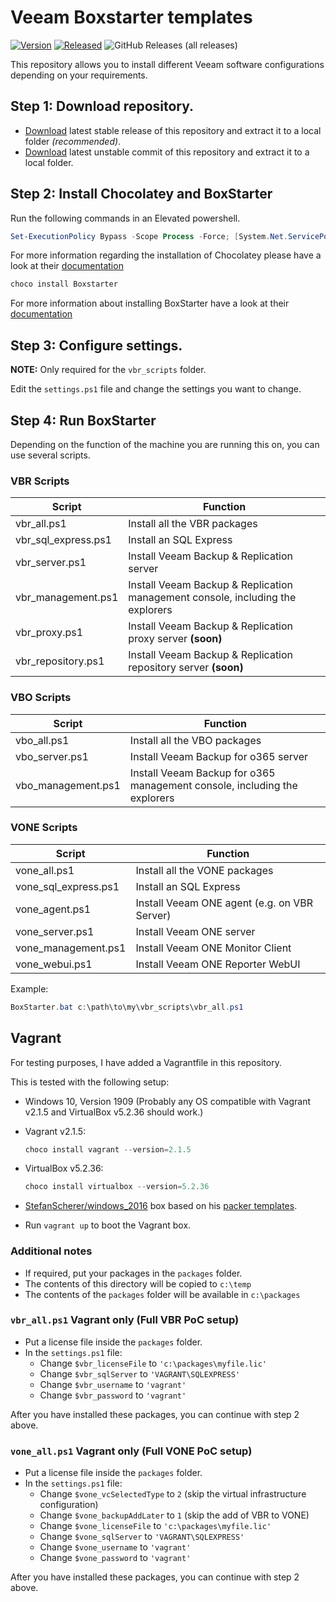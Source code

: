 # Veeam Boxstarter templates

[![Version](https://img.shields.io/github/v/release/mkevenaar/veeam-boxstarter.svg?color=brightgreen&label=version)](https://github.com/mkevenaar/veeam-boxstarter/releases/latest)
[![Released](https://img.shields.io/badge/dynamic/json.svg?color=brightgreen&label=released&url=https://api.github.com/repos/mkevenaar/veeam-boxstarter/releases&query=$[0].published_at)](https://github.com/mkevenaar/veeam-boxstarter/releases/latest)
![GitHub Releases (all releases)](https://img.shields.io/github/downloads/mkevenaar/veeam-boxstarter/total.svg)

This repository allows you to install different Veeam software configurations depending on your requirements.

## Step 1: **Download repository.**

- [Download](https://github.com/mkevenaar/veeam-boxstarter/archive/master.zip) latest stable release of this repository and extract it to a local folder *(recommended)*.
- [Download](https://github.com/mkevenaar/veeam-boxstarter/archive/develop.zip) latest unstable commit of this repository and extract it to a local folder.

## Step 2: **Install Chocolatey and BoxStarter**

Run the following commands in an Elevated powershell.

````powershell
Set-ExecutionPolicy Bypass -Scope Process -Force; [System.Net.ServicePointManager]::SecurityProtocol = [System.Net.ServicePointManager]::SecurityProtocol -bor 3072; iex ((New-Object System.Net.WebClient).DownloadString('https://chocolatey.org/install.ps1'))
````

For more information regarding the installation of Chocolatey please have a look at their [documentation](https://chocolatey.org/install)

````powershell
choco install Boxstarter
````

For more information about installing BoxStarter have a look at their [documentation](https://www.boxstarter.org/InstallBoxstarter)

## Step 3: **Configure settings.**

**NOTE:** Only required for the `vbr_scripts` folder.

Edit the `settings.ps1` file and change the settings you want to change.

## Step 4: **Run BoxStarter**

Depending on the function of the machine you are running this on, you can use several scripts.

### VBR Scripts

|Script|Function|
|-|-|
|vbr_all.ps1|Install all the VBR packages|
|vbr_sql_express.ps1|Install an SQL Express|
|vbr_server.ps1|Install Veeam Backup & Replication server|
|vbr_management.ps1|Install Veeam Backup & Replication management console, including the explorers|
|vbr_proxy.ps1|Install Veeam Backup & Replication proxy server **(soon)**|
|vbr_repository.ps1|Install Veeam Backup & Replication repository server **(soon)**|

### VBO Scripts

|Script|Function|
|-|-|
|vbo_all.ps1|Install all the VBO packages|
|vbo_server.ps1|Install Veeam Backup for o365 server|
|vbo_management.ps1|Install Veeam Backup for o365 management console, including the explorers|

### VONE Scripts

|Script|Function|
|-|-|
|vone_all.ps1|Install all the VONE packages|
|vone_sql_express.ps1|Install an SQL Express|
|vone_agent.ps1|Install Veeam ONE agent (e.g. on VBR Server)|
|vone_server.ps1|Install Veeam ONE server|
|vone_management.ps1|Install Veeam ONE Monitor Client|
|vone_webui.ps1|Install Veeam ONE Reporter WebUI|

Example:

````powershell
BoxStarter.bat c:\path\to\my\vbr_scripts\vbr_all.ps1
````

## Vagrant

For testing purposes, I have added a Vagrantfile in this repository.

This is tested with the following setup:

- Windows 10, Version 1909 (Probably any OS compatible with Vagrant v2.1.5 and VirtualBox v5.2.36 should work.)
- Vagrant v2.1.5:

  ````powershell
  choco install vagrant --version=2.1.5
  ````

- VirtualBox v5.2.36:

  ````powershell
  choco install virtualbox --version=5.2.36
  ````

- [StefanScherer/windows_2016](https://app.vagrantup.com/StefanScherer/boxes/windows_2016) box based on his [packer templates](https://github.com/StefanScherer/packer-windows).
- Run `vagrant up` to boot the Vagrant box.

### Additional notes

- If required, put your packages in the `packages` folder.
- The contents of this directory will be copied to `c:\temp`
- The contents of the `packages` folder will be available in `c:\packages`

### `vbr_all.ps1` Vagrant only (Full VBR PoC setup)

- Put a license file inside the `packages` folder.
- In the `settings.ps1` file:
  - Change `$vbr_licenseFile` to `'c:\packages\myfile.lic'`
  - Change `$vbr_sqlServer` to `'VAGRANT\SQLEXPRESS'`
  - Change `$vbr_username` to `'vagrant'`
  - Change `$vbr_password` to `'vagrant'`

After you have installed these packages, you can continue with step 2 above.

### `vone_all.ps1` Vagrant only (Full VONE PoC setup)

- Put a license file inside the `packages` folder.
- In the `settings.ps1` file:
  - Change `$vone_vcSelectedType` to `2` (skip the virtual infrastructure configuration)
  - Change `$vone_backupAddLater` to `1` (skip the add of VBR to VONE)
  - Change `$vone_licenseFile` to `'c:\packages\myfile.lic'`
  - Change `$vone_sqlServer` to `'VAGRANT\SQLEXPRESS'`
  - Change `$vone_username` to `'vagrant'`
  - Change `$vone_password` to `'vagrant'`

After you have installed these packages, you can continue with step 2 above.
